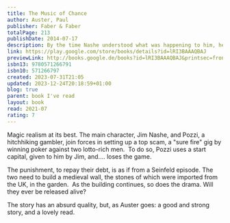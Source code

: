 ```yaml
---
title: The Music of Chance
author: Auster, Paul
publisher: Faber & Faber
totalPage: 213
publishDate: 2014-07-17
description: By the time Nashe understood what was happening to him, he was past the point of wanting it to end... Paul Auster fuses Samuel Beckett, Franz Kafka and The Brothers Grimm in this brilliant and unsettling parable. Following the death of his father, Jim Nashe takes to the open road in pursuit of a life of freedom. But as the money runs out he finds that his sense of disillusionment has only been compounded by his year on the road. However, after picking up Pozzi, a hitchhiking gambler, Nashe finds himself drawn into a dangerous game of high-stakes poker with two eccentric and reclusive millionaires.
link: https://play.google.com/store/books/details?id=lRI3BAAAQBAJ
previewLink: http://books.google.de/books?id=lRI3BAAAQBAJ&printsec=frontcover&dq=Paul+Auster,+The+Music+of+Chance&hl=&as_pt=BOOKS&cd=1&source=gbs_api
isbn13: 9780571266791
isbn10: 571266797
created: 2023-07-31T21:05
updated: 2023-12-24T20:18:59+01:00
blog: true
parent: book I've read
layout: book
read: 2021-07
rating: 7
---
```


Magic realism at its best.  The main character, Jim Nashe, and Pozzi, a hitchhiking gambler, join forces in setting up a top scam, a "sure fire" gig by winning poker against two lotto-rich men.  To do so, Pozzi uses a start capital, given to him by Jim, and.... loses the game.

The punishment, to repay their debt, is as if from a Seinfeld episode.  The two need to build a medieval wall, the stones of which were imported from the UK, in the garden.  As the building continues, so does the drama.  Will they ever be released alive?

The story has an absurd quality, but, as Auster goes: a good and strong story, and a lovely read. 